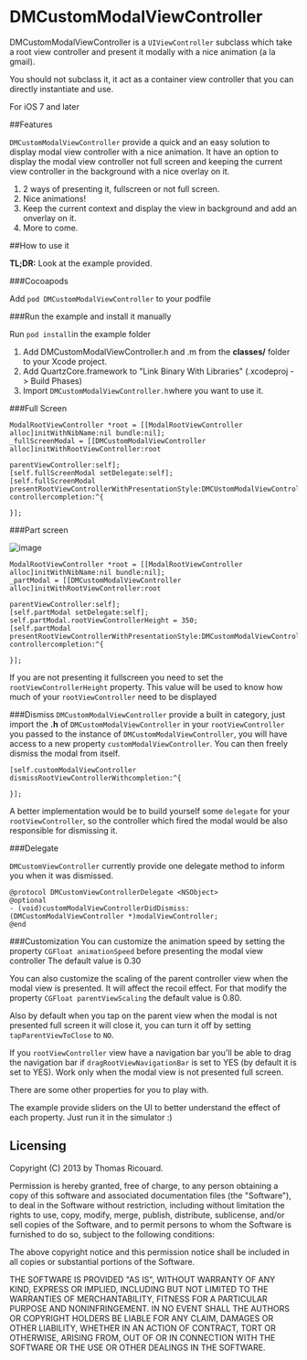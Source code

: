 DMCustomModalViewController
===========================
DMCustomModalViewController is a  `UIViewController` subclass which take a root view controller and present it modally with a nice animation (a la gmail).

You should not subclass it, it act as a container view controller that you can directly instantiate and use. 

For iOS 7 and later

##Features

`DMCustomModalViewController` provide a quick and an easy solution to display modal view controller with a nice animation. It have an option to display the modal view controller not full screen and keeping the current view controller in the background with a nice overlay on it. 

1. 2 ways of presenting it, fullscreen or not full screen.
2. Nice animations!
3. Keep the current context and display the view in background and add an onverlay on it.
4. More to come.


##How to use it

**TL;DR:** Look at the example provided. 

###Cocoapods

Add `pod DMCustomModalViewController` to your podfile

###Run the example and install it manually

Run `pod install`in the example folder

1. Add DMCustomModalViewController.h and .m from the **classes/** folder to your Xcode project.
2. Add QuartzCore.framework to "Link Binary With Libraries" (.xcodeproj -> Build Phases)
3. Import `DMCustomModalViewController.h`where you want to use it. 

###Full Screen

	ModalRootViewController *root = [[ModalRootViewController alloc]initWithNibName:nil bundle:nil];
    _fullScreenModal = [[DMCustomModalViewController alloc]initWithRootViewController:root
                                                                                   parentViewController:self];
    [self.fullScreenModal setDelegate:self];
    [self.fullScreenModal presentRootViewControllerWithPresentationStyle:DMCUstomModalViewControllerPresentFullScreen controllercompletion:^{
        
    }];
    
###Part screen

![image](https://raw.github.com/Dimillian/DMCustomModalViewController/master/screen1.png)


    ModalRootViewController *root = [[ModalRootViewController alloc]initWithNibName:nil bundle:nil];
    _partModal = [[DMCustomModalViewController alloc]initWithRootViewController:root
                                                                                   parentViewController:self];
    [self.partModal setDelegate:self];
    self.partModal.rootViewControllerHeight = 350;
    [self.partModal presentRootViewControllerWithPresentationStyle:DMCustomModalViewControllerPresentPartScreen controllercompletion:^{
        
    }];
    
If you are not presenting it fullscreen you need to set the `rootViewControllerHeight` property. This value will be used to know how much of your `rootViewController` need to be displayed

###Dismiss
`DMCustomModalViewController` provide a built in category, just import the **.h** of `DMCustomModalViewController` in your `rootViewController` you passed to the instance of `DMCustomModalViewController`, you will have access to a new property `customModalViewController`. You can then freely dismiss the modal from itself. 

 	[self.customModalViewController dismissRootViewControllerWithcompletion:^{

    }];
   
   
A better implementation would be to build yourself some `delegate` for your `rootViewController`, so the controller which fired the modal would be also responsible for dismissing it.
	

###Delegate

`DMCustomViewController` currently provide one delegate method to inform you when it was dismissed.

	@protocol DMCustomViewControllerDelegate <NSObject>
	@optional
	- (void)customModalViewControllerDidDismiss:(DMCustomModalViewController *)modalViewController;
	@end

###Customization
You can customize the animation speed by setting the property `CGFloat animationSpeed` before presenting the modal view controller
The default value is 0.30

You can also customize the scaling of the parent controller view when the modal view is presented. It will affect the recoil effect. For that modify the property `CGFloat parentViewScaling` the default value is 0.80.

Also by default when you tap on the parent view when the modal is not presented full screen it will close it, you can turn it off by setting `tapParentViewToClose` to `NO`.

If you `rootViewController` view have a navigation bar you'll be able to drag the navigation bar if `dragRootViewNavigationBar` is set to YES (by default it is set to YES). Work only when the modal view is not presented full screen.

There are some other properties for you to play with.

The example provide sliders on the UI to better understand the effect of each property.
Just run it in the simulator :)

## Licensing 
Copyright (C) 2013 by Thomas Ricouard. 

Permission is hereby granted, free of charge, to any person obtaining a copy
of this software and associated documentation files (the "Software"), to deal
in the Software without restriction, including without limitation the rights
to use, copy, modify, merge, publish, distribute, sublicense, and/or sell
copies of the Software, and to permit persons to whom the Software is
furnished to do so, subject to the following conditions:

The above copyright notice and this permission notice shall be included in
all copies or substantial portions of the Software.

THE SOFTWARE IS PROVIDED "AS IS", WITHOUT WARRANTY OF ANY KIND, EXPRESS OR
IMPLIED, INCLUDING BUT NOT LIMITED TO THE WARRANTIES OF MERCHANTABILITY,
FITNESS FOR A PARTICULAR PURPOSE AND NONINFRINGEMENT. IN NO EVENT SHALL THE
AUTHORS OR COPYRIGHT HOLDERS BE LIABLE FOR ANY CLAIM, DAMAGES OR OTHER
LIABILITY, WHETHER IN AN ACTION OF CONTRACT, TORT OR OTHERWISE, ARISING FROM,
OUT OF OR IN CONNECTION WITH THE SOFTWARE OR THE USE OR OTHER DEALINGS IN
THE SOFTWARE.



